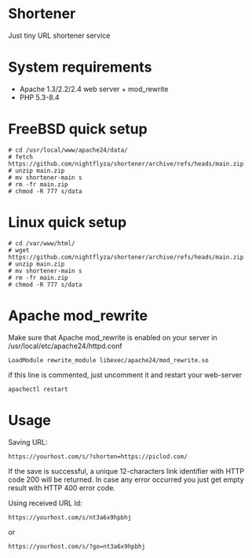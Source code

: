 # Shortener

Just tiny URL shortener service

# System requirements

  * Apache 1.3/2.2/2.4 web server + mod_rewrite
  * PHP 5.3-8.4
    
# FreeBSD quick setup
```   
# cd /usr/local/www/apache24/data/
# fetch https://github.com/nightflyza/shortener/archive/refs/heads/main.zip
# unzip main.zip
# mv shortener-main s
# rm -fr main.zip
# chmod -R 777 s/data
```

# Linux quick setup
```
# cd /var/www/html/
# wget https://github.com/nightflyza/shortener/archive/refs/heads/main.zip
# unzip main.zip
# mv shortener-main s
# rm -fr main.zip
# chmod -R 777 s/data
```

# Apache mod_rewrite
Make sure that Apache mod_rewrite is enabled on your server in /usr/local/etc/apache24/httpd.conf

```
LoadModule rewrite_module libexec/apache24/mod_rewrite.so
```
if this line is commented, just uncomment it and restart your web-server

```
apachectl restart
```

# Usage
Saving URL: 

```
https://yourhost.com/s/?shorten=https://piclod.com/
```

If the save is successful, a unique 12-characters link identifier with HTTP code 200 will be returned. 
In case any error occurred you just get empty result with HTTP 400 error code.


Using received URL Id:
```
https://yourhost.com/s/nt3a6x9hpbhj
```

or 

```
https://yourhost.com/s/?go=nt3a6x9hpbhj
```


